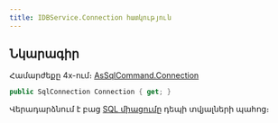 ```yaml
---
title: IDBService.Connection հատկություն
---
```


## Նկարագիր

Համարժեքը 4x-ում։ [AsSqlCommand.Connection](https://armsoft.github.io/as4x-docs/HTM/ProgrGuide/Functions/AsSqlCommand/Connection.html)

```c#
public SqlConnection Connection { get; }
```

Վերադարձնում է բաց [SQL միացումը](https://learn.microsoft.com/en-us/dotnet/api/microsoft.data.sqlclient.sqlconnection) դեպի տվյալների պահոց։

